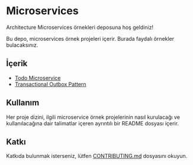 # Microservices

Architecture Microservices örnekleri deposuna hoş geldiniz!

Bu depo, microservices örnek projeleri içerir.
Burada faydalı örnekler bulacaksınız.

## İçerik

- [Todo Microservice](TodoMicroservice)
- [Transactional Outbox Pattern](OutboxPattern)

## Kullanım

Her proje dizini, ilgili microservice örnek projelerinin nasıl kurulacağı ve kullanılacağına dair talimatlar içeren ayrıntılı bir README dosyası içerir.

## Katkı

Katkıda bulunmak isterseniz, lütfen [CONTRIBUTING.md](../CONTRIBUTING.md) dosyasını okuyun.
